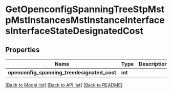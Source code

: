 # GetOpenconfigSpanningTreeStpMstpMstInstancesMstInstanceInterfacesInterfaceStateDesignatedCost

## Properties
Name | Type | Description | Notes
------------ | ------------- | ------------- | -------------
**openconfig_spanning_treedesignated_cost** | **int** |  | [optional] 

[[Back to Model list]](../README.md#documentation-for-models) [[Back to API list]](../README.md#documentation-for-api-endpoints) [[Back to README]](../README.md)


